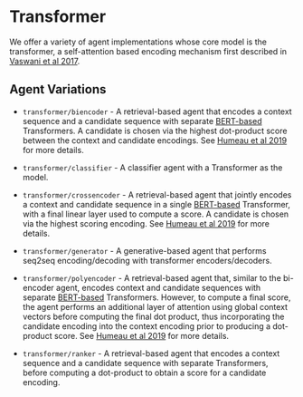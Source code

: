 # Transformer

We offer a variety of agent implementations whose core model is the transformer, a self-attention based encoding mechanism first described in [Vaswani et al 2017](https://arxiv.org/abs/1706.03762).

## Agent Variations

- ``transformer/biencoder`` - A retrieval-based agent that encodes a context sequence and a candidate sequence with separate [BERT-based](https://arxiv.org/abs/1810.04805) Transformers. A candidate is chosen via the highest dot-product score between the context and candidate encodings. See [Humeau et al 2019](https://arxiv.org/pdf/1905.01969.pdf) for more details.

- ``transformer/classifier`` - A classifier agent with a Transformer as the model.

- ``transformer/crossencoder`` - A retrieval-based agent that jointly encodes a context and candidate sequence in a single [BERT-based](https://arxiv.org/abs/1810.04805) Transformer, with a final linear layer used to compute a score. A candidate is chosen via the highest scoring encoding. See [Humeau et al 2019](https://arxiv.org/pdf/1905.01969.pdf) for more details.

- ``transformer/generator`` - A generative-based agent that performs seq2seq encoding/decoding with transformer encoders/decoders.

- ``transformer/polyencoder`` - A retrieval-based agent that, similar to the bi-encoder agent, encodes context and candidate sequences with separate [BERT-based](https://arxiv.org/abs/1810.04805) Transformers. However, to compute a final score, the agent performs an additional layer of attention using global context vectors before computing the final dot product, thus incorporating the candidate encoding into the context encoding prior to producing a dot-product score. See [Humeau et al 2019](https://arxiv.org/pdf/1905.01969.pdf) for more details.

- ``transformer/ranker`` - A retrieval-based agent that encodes a context sequence and a candidate sequence with separate Transformers, before computing a dot-product to obtain a score for a candidate encoding.